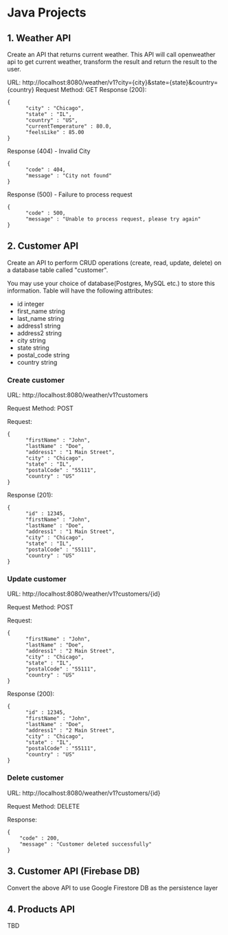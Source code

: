 # Java Projects

## 1. Weather API
Create an API that returns current weather.  This API will call openweather api to get current weather, transform the result and return the result to the user.

URL:  http://localhost:8080/weather/v1?city={city}&state={state}&country={country}
Request Method:  GET
Response (200):
```
{
      "city" : "Chicago",
      "state" : "IL",
      "country" : "US",
      "currentTemperature" : 80.0,
      "feelsLike" : 85.00
}
```

Response (404) - Invalid City
```
{
      "code" : 404,
      "message" : "City not found"
}
```

Response (500) - Failure to process request
```
{
      "code" : 500,
      "message" : "Unable to process request, please try again"
}
```

## 2. Customer API
Create an API to perform CRUD operations (create, read, update, delete) on a database table called "customer".

You may use your choice of database(Postgres, MySQL etc.) to store this information. 
Table will have the following attributes:
 + id  integer
 + first_name string
 + last_name string
 + address1 string
 + address2 string
 + city string
 + state string
 + postal_code string
 + country string


### Create customer
URL:  http://localhost:8080/weather/v1?customers

Request Method:  POST

Request:
```
{
      "firstName" : "John",
      "lastName" : "Doe",
      "address1" : "1 Main Street",
      "city" : "Chicago",
      "state" : "IL",
      "postalCode" : "55111",
      "country" : "US"
}
```

Response (201):
```
{
      "id" : 12345,
      "firstName" : "John",
      "lastName" : "Doe",
      "address1" : "1 Main Street",
      "city" : "Chicago",
      "state" : "IL",
      "postalCode" : "55111",
      "country" : "US"
}
```

### Update customer
URL:  http://localhost:8080/weather/v1?customers/{id}

Request Method:  POST

Request:
```
{
      "firstName" : "John",
      "lastName" : "Doe",
      "address1" : "2 Main Street",
      "city" : "Chicago",
      "state" : "IL",
      "postalCode" : "55111",
      "country" : "US"
}
```

Response (200):
```
{
      "id" : 12345,
      "firstName" : "John",
      "lastName" : "Doe",
      "address1" : "2 Main Street",
      "city" : "Chicago",
      "state" : "IL",
      "postalCode" : "55111",
      "country" : "US"
}
```

### Delete customer
URL:  http://localhost:8080/weather/v1?customers/{id}

Request Method:  DELETE

Response:
```
{
    "code" : 200,
    "message" : "Customer deleted successfully"
}
```

## 3. Customer API (Firebase DB)
Convert the above API to use Google Firestore DB as the persistence layer

## 4. Products API
TBD


